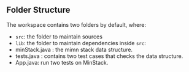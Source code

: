 
## Folder Structure

The workspace contains two folders by default, where:

- `src`: the folder to maintain sources
- `lib`: the folder to maintain dependencies
inside `src`:
- minStack.java : the mimn stack data  structure.
- tests.java : contains two test cases that checks the data  structure.
- App.java: run two tests on MinStack.
